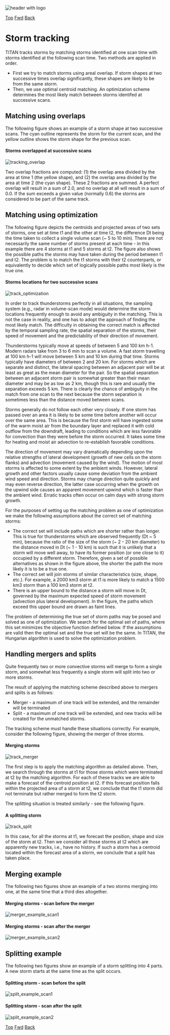 ![header with logo](../images/titan-header_logo.jpg)

[Top](../../README.md)
[Fwd](./forecasting.md)
[Back](./storm_identification.md)

# Storm tracking

TITAN tracks storms by matching storms identified at one scan time with storms identified at the following scan time. Two methods are applied in order.

 - First we try to match storms using areal overlap. If storm shapes at two successive times overlap significantly, these shapes are likely to be from the same storm.</li>
 - Then, we use optimal centroid matching. An optimization scheme determines the most likely match between storms identifed at successive scans.</li>

## Matching using overlaps

The following figure shows an example of a storm shape at two successive scans. The cyan outline represents the storm for the current scan, and the yellow outline shows the storm shape for the previous scan. 

#### Storms overlapped at successive scans

![tracking_overlap](../images/tracking_overlap.png)

Two overlap fractions are computed: (1) the overlap area divided by the area at time 1 (the yellow shape), and (2) the overlap area divided by the area at time 2 (the cyan shape). These 2 fractions are summed. A perfect overlap will result in a sum of 2.0, and no overlap at all will result in a sum of 0.0. If the sum exceeds a given value (normally 0.6) the storms are considered to be part of the same track.

## Matching using optimization

The following figure depicts the centroids and projected areas of two sets of storms, one set at time t1 and the other at time t2, the difference Dt being the time taken to collect a single volume scan (~ 5 to 10 min). There are not necessarily the same number of storms present at each time - in this example there are 4 storms at t1 and 5 storms at t2. The figure also shows the possible paths the storms may have taken during the period between t1 and t2. The problem is to match the t1 storms with their t2 counterparts, or equivalently to decide which set of logically possible paths most likely is the true one.

#### Storms locations for two successive scans

![track_optimization](../images/track_optimization.png)

In order to track thunderstorms perfectly in all situations, the sampling system (e.g., radar in volume-scan mode) would determine the storm locations frequently enough to avoid any ambiguity in the matching. This is not the case in reality, and one has to adopt the approach of finding the most likely match. The difficulty in obtaining the correct match is affected by the temporal sampling rate, the spatial separation of the storms, their speed of movement and the predictability of their direction of movement.

Thunderstorms typically move at speeds of between 5 and 100 km h-1. Modern radars take from 3 to 6 min to scan a volume. A fast storm travelling at 100 km h-1 will move between 5 km and 10 km during that time. Storms typically have diameters of between 2 and 20 km. For storms which are separate and distinct, the lateral spacing between an adjacent pair will be at least as great as the mean diameter for the pair. So the spatial separation between an adjacent storm pair is somewhat greater than their mean diameter and may be as low as 2 km, though this is rare and usually the separation exceeds 5 km. There is clearly the chance of ambiguity in the match from one scan to the next because the storm separation is sometimes less than the distance moved between scans.

Storms generally do not follow each other very closely. If one storm has passed over an area it is likely to be some time before another will occur over the same area. This is because the first storm will have ingested some of the warm moist air from the boundary layer and replaced it with cold outflow from the downdraft, leading to conditions which are less favorable for convection than they were before the storm occurred. It takes some time for heating and moist air advection to re-establish favorable conditions.

The direction of movement may vary dramatically depending upon the relative strengths of lateral development (growth of new cells on the storm flanks) and advection (movement caused by the wind). The motion of most storms is affected to some extent by the ambient winds. However, lateral growth and other factors usually cause some deviation from the ambient wind speed and direction. Storms may change direction quite quickly and may even reverse direction, the latter case occurring when the growth on the upwind side causes an apparent movement upwind which is faster than the ambient wind. Erratic tracks often occur on calm days with strong storm growth.

For the purposes of setting up the matching problem as one of optimization we make the following assumptions about the correct set of matching storms:

 - The correct set will include paths which are shorter rather than longer. This is true for thunderstorms which are observed frequently (Dt ~ 5 min), because the ratio of the size of the storm (~ 2 - 20 km diameter) to the distance moved in Dt (~ 1 - 10 km) is such that it is unlikely that a storm will move well away, to have its former position (or one close to it) occupied by a different storm. Therefore, given a set of possible alternatives as shown in the figure above, the shorter the path the more likely it is to be a true one.
 - The correct set will join storms of similar characteristics (size, shape, etc.). For example, a 2000 km3 storm at t1 is more likely to match a 1500 km3 storm than a 100 km3 storm at t2.
 - There is an upper bound to the distance a storm will move in Dt, governed by the maximum expected speed of storm movement (advection plus lateral development). In the figure, the paths which exceed this upper bound are drawn as faint lines.

The problem of determining the true set of storm paths may be posed and solved as one of optimization. We search for the optimal set of paths, where this set minimizes the objective function defined below. If the assumptions are valid then the optimal set and the true set will be the same. In TITAN, the Hungarian algorithm is used to solve the optimization problem.

## Handling mergers and splits

Quite frequently two or more convective storms will merge to form a single storm, and somewhat less frequently a single storm will split into two or more storms.

The result of applying the matching scheme described above to mergers and splits is as follows:

 - Merger - a maximum of one track will be extended, and the remainder will be terminated
 - Split - a maximum of one track will be extended, and new tracks will be created for the unmatched storms.

The tracking scheme must handle these situations correctly. For example, consider the following figure, showing the merger of three storms.

#### Merging storms

![track_merger](../images/track_merger.png)

The first step is to apply the matching algorithm as detailed above. Then, we search through the storms at t1 for those storms which were terminated at t2 by the matching algorithm. For each of these tracks we are able to make a forecast of the centroid position at t2. If this forecast position falls within the projected area of a storm at t2, we conclude that the t1 storm did not terminate but rather merged to form the t2 storm.

The splitting situation is treated similarly - see the following figure.

#### A splitting storm

![track_split](../images/track_split.png)

In this case, for all the storms at t1, we forecast the position, shape and size of the storm at t2. Then we consider all those storms at t2 which are apparently new tracks, i.e., have no history. If such a storm has a centroid located within the forecast area of a storm, we conclude that a split has taken place.

## Merging example

The following two figures show an example of a two storms merging into one, at the same time that a third dies altogether.

#### Merging storms - scan before the merger

![merger_example_scan1](../images/merger_example_scan1.png)

#### Merging storms - scan after the merger

![merger_example_scan2](../images/merger_example_scan2.png)

## Splitting example

The following two figures show an example of a storm splitting into 4 parts. A new storm starts at the same time as the split occurs.

#### Splitting storm - scan before the split

![split_example_scan1](../images/split_example_scan1.png)

#### Splitting storm - scan after the split

![split_example_scan2](../images/split_example_scan2.png)

[Top](../../README.md)
[Fwd](./forecasting.md)
[Back](./storm_identification.md)
